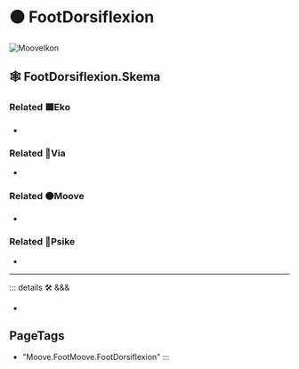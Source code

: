 # 🟠 <mooves>FootDorsiflexion</mooves>

![MooveIkon](/BetaIkon/Mooves_Ikon.png)

## 🕸 FootDorsiflexion.Skema

### Related 🟩<ekos>Eko</ekos>

-

### Related 🔻<via>Via</via>

-

### Related 🟠<mooves>Moove</mooves>

-

### Related 💜<psike>Psike</psike>

-

---

<!-- =================================================== -->
<!-- =================================================== -->
<!-- =================================================== -->
<!-- =================================================== -->
<!-- =================================================== -->
::: details 🛠 <dev>&&&</dev>

-

<h2>PageTags</h2>

- "Moove.FootMoove.FootDorsiflexion"
:::

